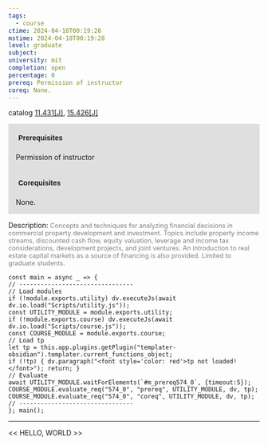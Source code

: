 ```yaml
---
tags:
  - course
ctime: 2024-04-18T00:19:28
mstime: 2024-04-18T00:19:28
level: graduate
subject: 
university: mit
completion: open
percentage: 0
prereq: Permission of instructor
coreq: None.
---
```


catalog [11.431[J]](http://student.mit.edu/catalog/m11c.html#11.431), [15.426[J]](http://student.mit.edu/catalog/m15b.html#15.426)

<span style="display: block; padding: 15px; background-color: rgb(100, 100, 100, 0.2);"><font id="m_prereq574_0" style="display: block; font-family: Arial, sans-serif; font-weight: bold; padding: 5px">Prerequisites</font><br><span id="prereq574_0">Permission of instructor</span></span>
<span style="display: block; padding: 15px; background-color: rgb(100, 100, 100, 0.2);"><font id="m_coreq574_0" style="display: block; font-family: Arial, sans-serif; font-weight: bold; padding: 5px">Corequisites</font><br><span id="coreq574_0">None.</span></span>

<font style="">Description:</font>
<font style="color: grey; font-size: 0.8rem;">Concepts and techniques for analyzing financial decisions in commercial property development and investment. Topics include property income streams, discounted cash flow, equity valuation, leverage and income tax considerations, development projects, and joint ventures. An introduction to real estate capital markets as a source of financing is also provided. Limited to graduate students.</font>

```dataviewjs
const main = async _ => {
// --------------------------------
// Load modules
if (!module.exports.utility) dv.executeJs(await dv.io.load("Scripts/utility.js"));
const UTILITY_MODULE = module.exports.utility;
if (!module.exports.course) dv.executeJs(await dv.io.load("Scripts/course.js"));
const COURSE_MODULE = module.exports.course;
// Load tp
let tp = this.app.plugins.getPlugin("templater-obsidian").templater.current_functions_object;
if (!tp) { dv.paragraph("<font style='color: red'>tp not loaded!</font>"); return; }
// Evaluate
await UTILITY_MODULE.waitForElements(`#m_prereq574_0`, {timeout:5});
COURSE_MODULE.evaluate_req("574_0", "prereq", UTILITY_MODULE, dv, tp);
COURSE_MODULE.evaluate_req("574_0", "coreq", UTILITY_MODULE, dv, tp);
// --------------------------------
}; main();
```

---

<< HELLO, WORLD >>

